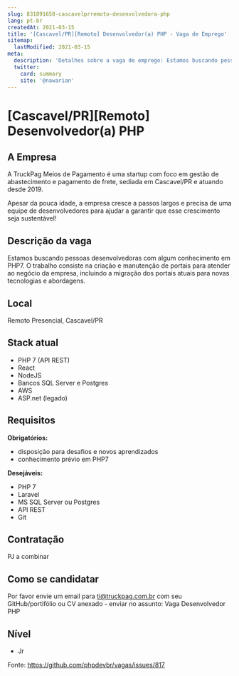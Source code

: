 ```yaml
---
slug: 831891658-cascavelprremoto-desenvolvedora-php
lang: pt-br
createdAt: 2021-03-15
title: '[Cascavel/PR][Remoto] Desenvolvedor(a) PHP - Vaga de Emprego'
sitemap:
  lastModified: 2021-03-15
meta:
  description: 'Detalhes sobre a vaga de emprego: Estamos buscando pessoas desenvolvedoras com algum conhecimento em PHP7. O trabalho consiste na criação e manutenção de portais para atender ao negócio da empresa, incluindo a migração dos portais atuais para novas tecnologias e abordagens.'
  twitter:
    card: summary
    site: '@nawarian'
---
```


# [Cascavel/PR][Remoto] Desenvolvedor(a) PHP

## A Empresa
A TruckPag Meios de Pagamento é uma startup com foco em gestão de abastecimento e pagamento de frete, sediada em Cascavel/PR e atuando desde 2019. 

Apesar da pouca idade, a empresa cresce a passos largos e precisa de uma equipe de desenvolvedores para ajudar a garantir que esse crescimento seja sustentável!

## Descrição da vaga
Estamos buscando pessoas desenvolvedoras com algum conhecimento em PHP7.
O trabalho consiste na criação e manutenção de portais para atender ao negócio da empresa, incluindo a migração dos portais atuais para novas tecnologias e abordagens.

## Local
Remoto
Presencial, Cascavel/PR

## Stack atual
- PHP 7 (API REST)
- React
- NodeJS
- Bancos SQL Server e Postgres
- AWS 
- ASP.net (legado)

## Requisitos
**Obrigatórios:**
- disposição para desafios e novos aprendizados
- conhecimento prévio em PHP7

**Desejáveis:**
- PHP 7
- Laravel
- MS SQL Server ou Postgres
- API REST
- Git

## Contratação
PJ a combinar

## Como se candidatar
Por favor envie um email para ti@truckpag.com.br com seu GitHub/portifólio ou CV anexado - enviar no assunto: Vaga Desenvolvedor PHP

## Nível
- Jr

Fonte: https://github.com/phpdevbr/vagas/issues/817